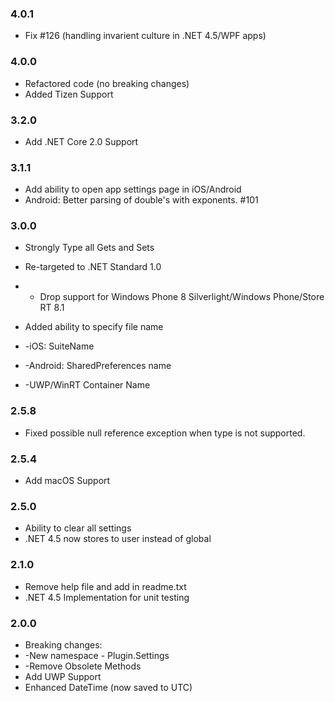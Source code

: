 ### 4.0.1
* Fix #126 (handling invarient culture in .NET 4.5/WPF apps)

### 4.0.0
* Refactored code (no breaking changes)
* Added Tizen Support

### 3.2.0
* Add .NET Core 2.0 Support

### 3.1.1
* Add ability to open app settings page in iOS/Android
* Android: Better parsing of double's with exponents. #101

### 3.0.0
* Strongly Type all Gets and Sets
* Re-targeted to .NET Standard 1.0
* - Drop support for Windows Phone 8 Silverlight/Windows Phone/Store RT 8.1

* Added ability to specify file name
* -iOS: SuiteName
* -Android: SharedPreferences name
* -UWP/WinRT Container Name

### 2.5.8
* Fixed possible null reference exception when type is not supported.

### 2.5.4
* Add macOS Support

### 2.5.0
* Ability to clear all settings
* .NET 4.5 now stores to user instead of global

### 2.1.0
* Remove help file and add in readme.txt
* .NET 4.5 Implementation for unit testing

### 2.0.0
* Breaking changes:
* -New namespace - Plugin.Settings
* -Remove Obsolete Methods
* Add UWP Support
* Enhanced DateTime (now saved to UTC)
